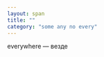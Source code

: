 ```yaml
---
layout: span
title: ""
category: "some any no every"
---
```

<span class="rules"><p>everywhere — везде</p></span>